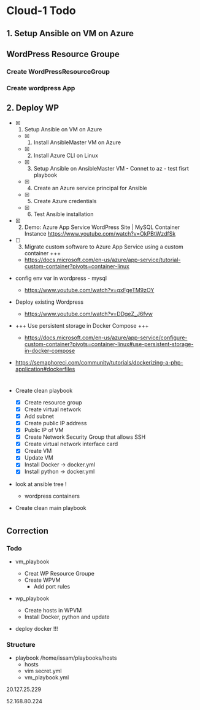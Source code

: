 # Cloud-1 Todo

## 1. Setup Ansible on VM on Azure

## WordPress Resource Groupe
### Create WordPressResourceGroup

### Create wordpress App


## 2. Deploy WP 





- [x] 1. Setup Ansible on VM on Azure
  - [x] 1. Install AnsibleMaster VM on Azure
  - [x] 2. Install Azure CLI on Linux
  - [x] 3. Setup Ansible on AnsibleMaster VM - Connet to az - test fisrt playbook
  - [x] 4. Create an Azure service principal for Ansible
  - [x] 5. Create Azure credentials
  - [x] 6. Test Ansible installation

- [x] 2. Demo: Azure App Service WordPress Site | MySQL Container Instance
https://www.youtube.com/watch?v=OkPBtWzdfSk

- [ ] 3. Migrate custom software to Azure App Service using a custom container +++
  - https://docs.microsoft.com/en-us/azure/app-service/tutorial-custom-container?pivots=container-linux

- config env var in wordpress - mysql
  - https://www.youtube.com/watch?v=qxFgeTM9zOY

- Deploy existing Wordpress
  - https://www.youtube.com/watch?v=DDgeZ_J6fvw

- +++ Use persistent storage in Docker Compose +++
  - https://docs.microsoft.com/en-us/azure/app-service/configure-custom-container?pivots=container-linux#use-persistent-storage-in-docker-compose


- https://semaphoreci.com/community/tutorials/dockerizing-a-php-application#dockerfiles

# ##########################################################################
- Create clean playbook 
  - [x] Create resource group
  - [x] Create virtual network
  - [x] Add subnet
  - [x] Create public IP address
  - [x] Public IP of VM
  - [x] Create Network Security Group that allows SSH
  - [x] Create virtual network interface card
  - [x] Create VM
  - [x] Update VM
  - [x] Install Docker -> docker.yml
  - [x] Install python -> docker.yml

- look at ansible tree !

  - wordpress containers

- Create clean main playbook 

# ##########################################################################

## Correction

### Todo
- vm_playbook
  - Creat WP Resource Groupe
  - Create WPVM
    - Add port rules

- wp_playbook
  - Create hosts in WPVM
  - Install Docker, python and update


- deploy docker !!!



### Structure
- playbook
/home/issam/playbooks/hosts
  - hosts
  - vim secret.yml
  - vm_playbook.yml


20.127.25.229


52.168.80.224